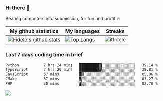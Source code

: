 ### Hi there 👋
<p>Beating computers into submission, for fun and profit 🔥</p>

|My github statistics|My languages|Streaks|
|-|-|-|
|[![Fidele's github stats](https://github-readme-stats.vercel.app/api?username=itfidele&count_private=true&show_icons=true&theme=dark&hide_title=true)](https://github.com/itfidele)|[![Top Langs](https://github-readme-stats.vercel.app/api/top-langs/?username=itfidele&show_icons=true&langs_count=8&theme=dark&layout=compact&hide_title=true)](https://github.com/itfidele)|![itfidele](https://github-readme-streak-stats.herokuapp.com/?user=itfidele&theme=dark)

### Last 7 days coding time in brief
<!--START_SECTION:waka-->

```txt
Python           7 hrs 24 mins   █████████▓░░░░░░░░░░░░░░░   39.14 %
TypeScript       7 hrs 20 mins   █████████▓░░░░░░░░░░░░░░░   38.81 %
JavaScript       57 mins         █▒░░░░░░░░░░░░░░░░░░░░░░░   05.06 %
CMake            37 mins         ▓░░░░░░░░░░░░░░░░░░░░░░░░   03.27 %
PHP              30 mins         ▓░░░░░░░░░░░░░░░░░░░░░░░░   02.70 %
```

<!--END_SECTION:waka-->

![](https://komarev.com/ghpvc/?username=itfidele)
